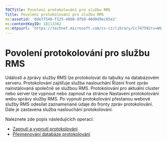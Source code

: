 ```yaml
---
TOCTitle: Povolení protokolování pro službu RMS
Title: Povolení protokolování pro službu RMS
ms:assetid: '8de77548-f125-40b8-9fb9-40d0d9ec65e2'
ms:contentKeyID: 18113362
ms:mtpsurl: 'https://technet.microsoft.com/cs-cz/library/Cc747592(v=WS.10)'
---
```


Povolení protokolování pro službu RMS
=====================================

Události a zprávy služby RMS lze protokolovat do tabulky na databázovém serveru. Protokolování zajišťuje služba naslouchání Řízení front zpráv nainstalovaná společně se službou RMS. Protokolování pro aktuální cluster nebo server lze vypnout nebo zapnout na stránce Nastavení protokolování webu správy služby RMS. Po vypnutí protokolování přestanou webové služby RMS odesílat zaznamenané údaje do fronty zpráv protokolování. Dále je zastavena služba naslouchání protokolování.

Naleznete zde popis následujících operací:

-   [Zapnutí a vypnutí protokolování](https://technet.microsoft.com/8e672f95-566f-4070-9a2a-2f70f087148f)
-   [Přejmenování databáze protokolování](https://technet.microsoft.com/e0e8dc95-767f-4b84-8966-914ab083471b)
